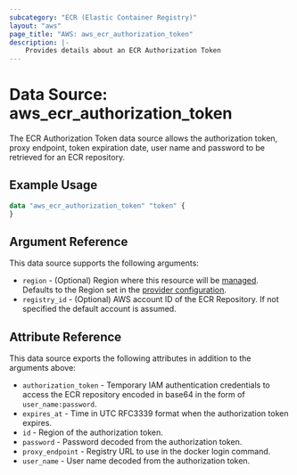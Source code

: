 ```yaml
---
subcategory: "ECR (Elastic Container Registry)"
layout: "aws"
page_title: "AWS: aws_ecr_authorization_token"
description: |-
    Provides details about an ECR Authorization Token
---
```


# Data Source: aws_ecr_authorization_token

The ECR Authorization Token data source allows the authorization token, proxy endpoint, token expiration date, user name and password to be retrieved for an ECR repository.

## Example Usage

```terraform
data "aws_ecr_authorization_token" "token" {
}
```

## Argument Reference

This data source supports the following arguments:

* `region` - (Optional) Region where this resource will be [managed](https://docs.aws.amazon.com/general/latest/gr/rande.html#regional-endpoints). Defaults to the Region set in the [provider configuration](https://registry.terraform.io/providers/hashicorp/aws/latest/docs#aws-configuration-reference).
* `registry_id` - (Optional) AWS account ID of the ECR Repository. If not specified the default account is assumed.

## Attribute Reference

This data source exports the following attributes in addition to the arguments above:

* `authorization_token` - Temporary IAM authentication credentials to access the ECR repository encoded in base64 in the form of `user_name:password`.
* `expires_at` - Time in UTC RFC3339 format when the authorization token expires.
* `id` - Region of the authorization token.
* `password` - Password decoded from the authorization token.
* `proxy_endpoint` - Registry URL to use in the docker login command.
* `user_name` - User name decoded from the authorization token.
